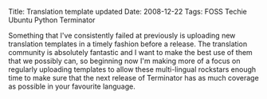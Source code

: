 Title: Translation template updated
Date: 2008-12-22
Tags: FOSS Techie Ubuntu Python Terminator

Something that I've consistently failed at previously is uploading new translation templates in a timely fashion before a release. The translation community is absolutely fantastic and I want to make the best use of them that we possibly can, so beginning now I'm making more of a focus on regularly uploading templates to allow these multi-lingual rockstars enough time to make sure that the next release of Terminator has as much coverage as possible in your favourite language.
